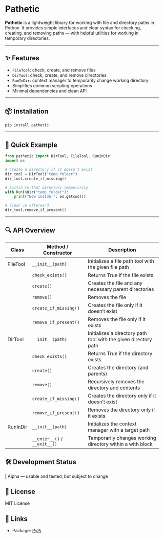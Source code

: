 # Pathetic

**Pathetic** is a lightweight library for working with file and directory paths in Python. It provides simple interfaces and clear syntax for checking, creating, and removing paths — with helpful utilities for working in temporary directories.

---

## ✨ Features

- `FileTool`: check, create, and remove files
- `DirTool`: check, create, and remove directories
- `RunInDir`: context manager to temporarily change working directory
- Simplifies common scripting operations
- Minimal dependencies and clean API

---

## 📦 Installation

```bash
pip install pathetic
```

---

## 🚀 Quick Example

```python
from pathetic import DirTool, FileTool, RunInDir
import os

# Create a directory if it doesn't exist
dir_tool = DirTool("temp_folder")
dir_tool.create_if_missing()

# Switch to that directory temporarily
with RunInDir("temp_folder"):
    print("Now inside:", os.getcwd())

# Clean up afterward
dir_tool.remove_if_present()

```

---

## 🔍 API Overview

| Class | Method / Constructor| Description|
|-------|---------------------|------------|
| FileTool | `__init__(path)` | Initializes a file path tool with the given file path |
|          | `check_exists()` | Returns True if the file exists |
|          | `create()` | Creates the file and any necessary parent directories |
|          | `remove()` | Removes the file |
|          | `create_if_missing()` | Creates the file only if it doesn’t exist |
|          | `remove_if_present()` | Removes the file only if it exists |
| DirTool  | `__init__(path)` | Initializes a directory path tool with the given directory path |
|          | `check_exists()` | Returns True if the directory exists |
|          | `create()` | Creates the directory (and parents) |
|          | `remove()` | Recursively removes the directory and contents |
|          | `create_if_missing()` | Creates the directory only if it doesn’t exist |
|          | `remove_if_present()` | Removes the directory only if it exists |
| RunInDir | `__init__(path)` | Initializes the context manager with a target path |
|          | `__enter__()` / `__exit__()` | Temporarily changes working directory within a with block |

## 🛠 Development Status

| Alpha — usable and tested, but subject to change

## 📄 License
MIT License

## 🔗 Links

* Package: [PyPi](https://pypi.org/project/pathetic/)
